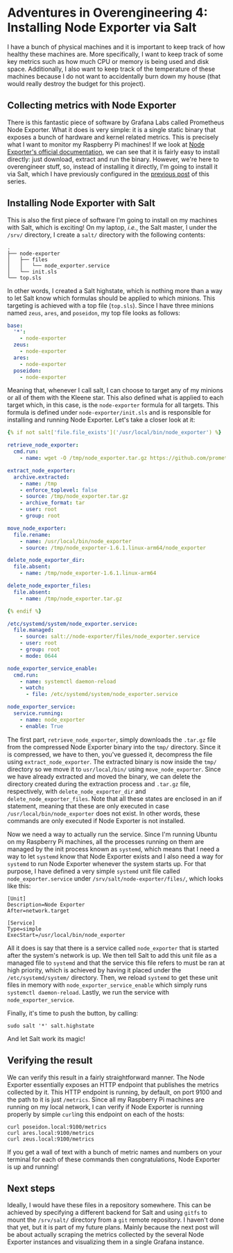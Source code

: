 # Adventures in Overengineering 4: Installing Node Exporter via Salt


I have a bunch of physical machines and it is important to keep track of how healthy these machines are. More specifically, I want to keep track of some key metrics such as how much CPU or memory is being used and disk space. Additionally, I also want to keep track of the temperature of these machines because I do not want to accidentally burn down my house (that would really destroy the budget for this project).

## Collecting metrics with Node Exporter

There is this fantastic piece of software by Grafana Labs called Prometheus Node Exporter. What it does is very simple: it is a single static binary that exposes a bunch of hardware and kernel related metrics. This is precisely what I want to monitor my Raspberry Pi machines! If we look at [Node Exporter's official documentation](https://prometheus.io/docs/guides/node-exporter/), we can see that it is fairly easy to install directly: just download, extract and run the binary. However, we're here to overengineer stuff, so, instead of installing it directly, I'm going to install it via Salt, which I have previously configured in the [previous post](https://ornlu-is.github.io/overengineering_3/) of this series.

## Installing Node Exporter with Salt

This is also the first piece of software I'm going to install on my machines with Salt, which is exciting! On my laptop, *i.e.*, the Salt master, I under the `/srv/` directory, I create a `salt/` directory with the following contents: 

```plaintext
.
├── node-exporter
│   ├── files
│   │   └── node_exporter.service
│   └── init.sls
└── top.sls
```

In other words, I created a Salt highstate, which is nothing more than a way to let Salt know which formulas should be applied to which minions. This targeting is achieved with a top file (`top.sls`). Since I have three minions named `zeus`, `ares`, and `poseidon`, my top file looks as follows:

```yaml
base:
  '*':
    - node-exporter
  zeus:
    - node-exporter
  ares:
    - node-exporter
  poseidon:
    - node-exporter
```

Meaning that, whenever I call salt, I can choose to target any of my minions or all of them with the Kleene star. This also defined what is applied to each target which, in this case, is the `node-exporter` formula for all targets. This formula is defined under `node-exporter/init.sls` and is responsible for installing and running Node Exporter. Let's take a closer look at it:

```yaml
{% if not salt['file.file_exists']('/usr/local/bin/node_exporter') %}

retrieve_node_exporter:
  cmd.run:
    - name: wget -O /tmp/node_exporter.tar.gz https://github.com/prometheus/node_exporter/releases/download/v1.6.1/node_exporter-1.6.1.linux-arm64.tar.gz

extract_node_exporter:
  archive.extracted:
    - name: /tmp
    - enforce_toplevel: false
    - source: /tmp/node_exporter.tar.gz
    - archive_format: tar
    - user: root
    - group: root

move_node_exporter:
  file.rename:
    - name: /usr/local/bin/node_exporter
    - source: /tmp/node_exporter-1.6.1.linux-arm64/node_exporter

delete_node_exporter_dir:
  file.absent:
    - name: /tmp/node_exporter-1.6.1.linux-arm64

delete_node_exporter_files:
  file.absent:
    - name: /tmp/node_exporter.tar.gz

{% endif %}

/etc/systemd/system/node_exporter.service:
  file.managed:
    - source: salt://node-exporter/files/node_exporter.service
    - user: root
    - group: root
    - mode: 0644

node_exporter_service_enable:
  cmd.run:
    - name: systemctl daemon-reload
    - watch:
      - file: /etc/systemd/system/node_exporter.service

node_exporter_service:
  service.running:
    - name: node_exporter
    - enable: True
```


The first part, `retrieve_node_exporter`, simply downloads the `.tar.gz` file from the compressed Node Exporter binary into the `tmp/` directory. Since it is compressed, we have to then, you've guessed it, decompress the file using `extract_node_exporter`. The extracted binary is now inside the `tmp/` directory so we move it to `usr/local/bin/` using `move_node_exporter`. Since we have already extracted and moved the binary, we can delete the directory created during the extraction process and `.tar.gz` file, respectively, with `delete_node_exporter_dir` and `delete_node_exporter_files`. Note that all these states are enclosed in an if statement, meaning that these are only executed in case `/usr/local/bin/node_exporter` does not exist. In other words, these commands are only executed if Node Exporter is not installed.

Now we need a way to actually run the service. Since I'm running Ubuntu on my Raspberry Pi machines, all the processes running on them are managed by the init process known as `systemd`, which means that I need a way to let `systemd` know that Node Exporter exists and I also need a way for `systemd` to run Node Exporter whenever the system starts up. For that purpose, I have defined a very simple `systemd` unit file called `node_exporter.service` under `/srv/salt/node-exporter/files/`, which looks like this:

```plaintext
[Unit]
Description=Node Exporter
After=network.target

[Service]
Type=simple
ExecStart=/usr/local/bin/node_exporter
```

All it does is say that there is a service called `node_exporter` that is started after the system's network is up. We then tell Salt to add this unit file as a managed file to `systemd` and that the service this file refers to must be ran at high priority, which is achieved by having it placed under the `/etc/systemd/system/` directory. Then, we reload `systemd` to get these unit files in memory with `node_exporter_service_enable` which simply runs `systemctl daemon-reload`. Lastly, we run the service with `node_exporter_service`.

Finally, it's time to push the button, by calling:

```
sudo salt '*' salt.highstate
```

And let Salt work its magic!

## Verifying the result

We can verify this result in a fairly straightforward manner. The Node Exporter essentially exposes an HTTP endpoint that publishes the metrics collected by it. This HTTP endpoint is running, by default, on port 9100 and the path to it is just `/metrics`. Since all my Raspberry Pi machines are running on my local network, I can verify if Node Exporter is running properly by simple `curl`ing this endpoint on each of the hosts:

```
curl poseidon.local:9100/metrics
curl ares.local:9100/metrics
curl zeus.local:9100/metrics
```

If you get a wall of text with a bunch of metric names and numbers on your terminal for each of these commands then congratulations, Node Exporter is up and running!

## Next steps

Ideally, I would have these files in a repository somewhere. This can be achieved by specifying a different backend for Salt and using `gitfs` to mount the `/srv/salt/` directory from a `git` remote repository. I haven't done that yet, but it is part of my future plans. Mainly because the next post will be about actually scraping the metrics collected by the several Node Exporter instances and visualizing them in a single Grafana instance.

